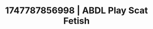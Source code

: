 ---
categories:
- Glory hole
- Teacher fantasy
- Sensual teasing
- BookTok after dark
- Choking kink
image: /assets/images/1747787856998.jpg
layout: post
seo:
  description: Featured content with high-quality Scat Fetish, ABDL Play. HD images
    available.
  keywords: Scat Fetish, ABDL Play
  og_image: /assets/images/1747787856998.jpg
  schema_type: VisualArtwork
tags:
- ABDL Play
- Scat Fetish
- '#1747787856998'
title: 1747787856998 | ABDL Play Scat Fetish
---